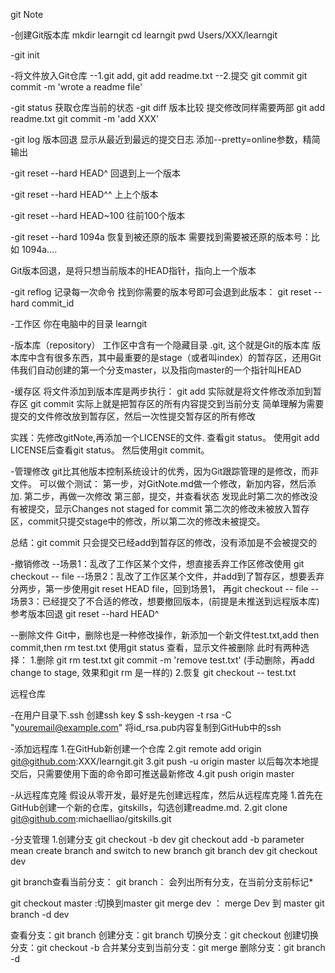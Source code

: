 git Note

-创建Git版本库
mkdir learngit
cd learngit
pwd
Users/XXX/learngit

-git init


-将文件放入Git仓库
--1.git add,
git add readme.txt
--2.提交 git commit
git commit -m 'wrote a readme file' 

-git status
获取仓库当前的状态
-git diff
版本比较
提交修改同样需要两部
git add readme.txt
git commit -m 'add XXX'

-git log
版本回退
显示从最近到最远的提交日志
添加--pretty=online参数，精简输出

-git reset --hard HEAD^
回退到上一个版本

-git reset --hard HEAD^^
上上个版本

-git reset --hard HEAD~100
往前100个版本

-git reset --hard 1094a
恢复到被还原的版本
需要找到需要被还原的版本号：比如 1094a....

Git版本回退，是将只想当前版本的HEAD指针，指向上一个版本

-git reflog
记录每一次命令
找到你需要的版本号即可会退到此版本： git reset --hard commit_id

-工作区
你在电脑中的目录 learngit

-版本库（repository）
工作区中含有一个隐藏目录 .git, 这个就是Git的版本库
版本库中含有很多东西，其中最重要的是stage（或者叫index）的暂存区，还用Git伟我们自动创建的第一个分支master，以及指向master的一个指针叫HEAD

-缓存区
将文件添加到版本库是两步执行：
git add 实际就是将文件修改添加到暂存区
git commit 实际上就是把暂存区的所有内容提交到当前分支
简单理解为需要提交的文件修改放到暂存区，然后一次性提交暂存区的所有修改

实践：先修改gitNote,再添加一个LICENSE的文件. 
查看git status。
使用git add LICENSE后查看git status。
然后使用git commit。


-管理修改
git比其他版本控制系统设计的优秀，因为Git跟踪管理的是修改，而非文件。
可以做个测试：
第一步，对GitNote.md做一个修改，新加内容，然后添加.
第二步，再做一次修改
第三部，提交，并查看状态
发现此时第二次的修改没有被提交，显示Changes not staged for commit
第二次的修改未被放入暂存区，commit只提交stage中的修改，所以第二次的修改未被提交。

总结：git commit 只会提交已经add到暂存区的修改，没有添加是不会被提交的

-撤销修改
--场景1：乱改了工作区某个文件，想直接丢弃工作区修改使用 git checkout -- file
--场景2：乱改了工作区某个文件，并add到了暂存区，想要丢弃分两步，第一步使用git reset HEAD file，回到场景1， 再git checkout -- file
--场景3：已经提交了不合适的修改，想要撤回版本，(前提是未推送到远程版本库)参考版本回退 git reset --hard HEAD^

--删除文件
Git中，删除也是一种修改操作，新添加一个新文件test.txt,add then commit,then rm test.txt
使用git status 查看，显示文件被删除
此时有两种选择：
1.删除 git rm test.txt     git commit -m 'remove test.txt' (手动删除，再add change to stage, 效果和git rm 是一样的)
2.恢复 git checkout -- test.txt


远程仓库

-在用户目录下.ssh 创建ssh key
$ ssh-keygen -t rsa -C "youremail@example.com"
将id_rsa.pub内容复制到GitHub中的ssh

-添加远程库
1.在GitHub新创建一个仓库
2.git remote add origin git@github.com:XXX/learngit.git
3.git push -u origin master
以后每次本地提交后，只需要使用下面的命令即可推送最新修改
4.git push origin master

-从远程库克隆
假设从零开发，最好是先创建远程库，然后从远程库克隆
1.首先在GitHub创建一个新的仓库，gitskills，勾选创建readme.md.
2.git clone git@github.com:michaelliao/gitskills.git

-分支管理
1.创建分支
git checkout -b dev
git checkout  add -b parameter mean create branch and switch to new branch
git branch dev
git checkout dev

git branch查看当前分支：
git branch： 会列出所有分支，在当前分支前标记*

git checkout master :切换到master
git merge dev ： merge Dev 到 master
git branch -d dev

查看分支：git branch
创建分支：git branch <name>
切换分支：git checkout <name>
创建切换分支：git checkout -b <name>
合并某分支到当前分支：git merge <name>
删除分支：git branch -d <name>





